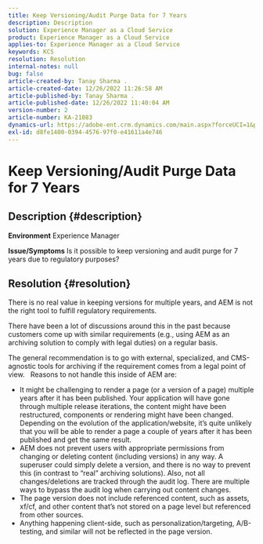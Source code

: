 ```yaml
---
title: Keep Versioning/Audit Purge Data for 7 Years
description: Description
solution: Experience Manager as a Cloud Service
product: Experience Manager as a Cloud Service
applies-to: Experience Manager as a Cloud Service
keywords: KCS
resolution: Resolution
internal-notes: null
bug: false
article-created-by: Tanay Sharma .
article-created-date: 12/26/2022 11:26:58 AM
article-published-by: Tanay Sharma .
article-published-date: 12/26/2022 11:40:04 AM
version-number: 2
article-number: KA-21083
dynamics-url: https://adobe-ent.crm.dynamics.com/main.aspx?forceUCI=1&pagetype=entityrecord&etn=knowledgearticle&id=beedc534-1085-ed11-81ac-6045bd006239
exl-id: d8fe1400-0394-4576-97f0-e41611a4e746
---
```

# Keep Versioning/Audit Purge Data for 7 Years

## Description {#description}

<b>Environment</b>
Experience Manager


<b>Issue/Symptoms</b>
Is it possible to keep versioning and audit purge for 7 years due to regulatory purposes?


## Resolution {#resolution}


There is no real value in keeping versions for multiple years, and AEM is not the right tool to fulfill regulatory requirements.

There have been a lot of discussions around this in the past because customers come up with similar requirements (e.g., using AEM as an archiving solution to comply with legal duties) on a regular basis.

The general recommendation is to go with external, specialized, and CMS-agnostic tools for archiving if the requirement comes from a legal point of view.
 
Reasons to not handle this inside of AEM are:

- It might be challenging to render a page (or a version of a page) multiple years after it has been published. Your application will have gone through multiple release iterations, the content might have been restructured, components or rendering might have been changed. Depending on the evolution of the application/website, it’s quite unlikely that you will be able to render a page a couple of years after it has been published and get the same result.
- AEM does not prevent users with appropriate permissions from changing or deleting content (including versions) in any way. A superuser could simply delete a version, and there is no way to prevent this (in contrast to “real” archiving solutions). Also, not all changes/deletions are tracked through the audit log. There are multiple ways to bypass the audit log when carrying out content changes.
- The page version does not include referenced content, such as assets, xf/cf, and other content that’s not stored on a page level but referenced from other sources.
- Anything happening client-side, such as personalization/targeting, A/B-testing, and similar will not be reflected in the page version.
